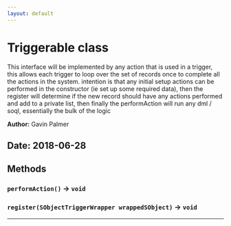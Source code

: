 ```yaml
---
layout: default
---
```

# Triggerable class

This interface will be implemented by any action that is used in a trigger, this allows each trigger to loop over the set of records once to complete all the actions in the system. intention is that any initial setup actions can be performed in the constructor (ie set up some required data), then the register will determine if the new record should have any actions performed and add to a private list, then finally the performAction will run any dml / soql, essentially the bulk of the logic


**Author:** Gavin Palmer

**Date:** 2018-06-28
---
## Methods
### `performAction()` → `void`
### `register(SObjectTriggerWrapper wrappedSObject)` → `void`
---
